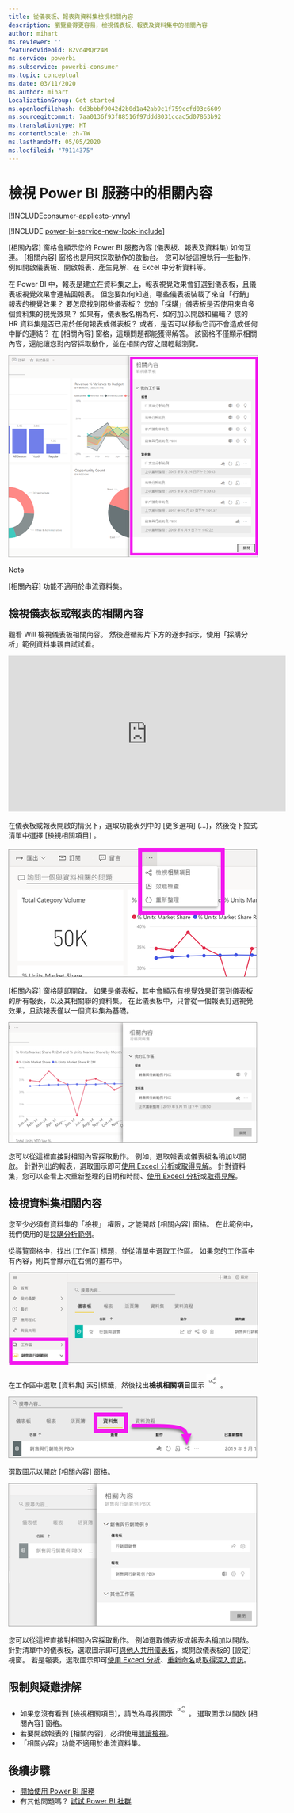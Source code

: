 ```yaml
---
title: 從儀表板、報表與資料集檢視相關內容
description: 瀏覽變得更容易，檢視儀表板、報表及資料集中的相關內容
author: mihart
ms.reviewer: ''
featuredvideoid: B2vd4MQrz4M
ms.service: powerbi
ms.subservice: powerbi-consumer
ms.topic: conceptual
ms.date: 03/11/2020
ms.author: mihart
LocalizationGroup: Get started
ms.openlocfilehash: 0d3bbbf9042d2b0d1a42ab9c1f759ccfd03c6609
ms.sourcegitcommit: 7aa0136f93f88516f97ddd8031ccac5d07863b92
ms.translationtype: HT
ms.contentlocale: zh-TW
ms.lasthandoff: 05/05/2020
ms.locfileid: "79114375"
---
```

# <a name="view-related-content-in-the-power-bi-service"></a>檢視 Power BI 服務中的相關內容

[!INCLUDE[consumer-appliesto-ynny](../includes/consumer-appliesto-ynny.md)]

[!INCLUDE [power-bi-service-new-look-include](../includes/power-bi-service-new-look-include.md)]

[相關內容]  窗格會顯示您的 Power BI 服務內容 (儀表板、報表及資料集) 如何互連。 [相關內容]  窗格也是用來採取動作的啟動台。 您可以從這裡執行一些動作，例如開啟儀表板、開啟報表、產生見解、在 Excel 中分析資料等。  

在 Power BI 中，報表是建立在資料集之上，報表視覺效果會釘選到儀表板，且儀表板視覺效果會連結回報表。 但您要如何知道，哪些儀表板裝載了來自「行銷」報表的視覺效果？ 要怎麼找到那些儀表板？ 您的「採購」儀表板是否使用來自多個資料集的視覺效果？ 如果有，儀表板名稱為何、如何加以開啟和編輯？ 您的 HR 資料集是否已用於任何報表或儀表板？ 或者，是否可以移動它而不會造成任何中斷的連結？ 在 [相關內容]  窗格，這類問題都能獲得解答。  該窗格不僅顯示相關內容，還能讓您對內容採取動作，並在相關內容之間輕鬆瀏覽。

![相關內容](./media/end-user-related/power-bi-list.png)

> [!NOTE]
> [相關內容] 功能不適用於串流資料集。
> 
> 

## <a name="view-related-content-for-a-dashboard-or-report"></a>檢視儀表板或報表的相關內容
觀看 Will 檢視儀表板相關內容。 然後遵循影片下方的逐步指示，使用「採購分析」範例資料集親自試試看。

<iframe width="560" height="315" src="https://www.youtube.com/embed/B2vd4MQrz4M#t=3m05s" frameborder="0" allowfullscreen></iframe>

在儀表板或報表開啟的情況下，選取功能表列中的 [更多選項]  (...)，然後從下拉式清單中選擇 [檢視相關項目]  。

![省略符號下拉式清單](./media/end-user-related/power-bi-dropdown.png)

[相關內容]  窗格隨即開啟。 如果是儀表板，其中會顯示有視覺效果釘選到儀表板的所有報表，以及其相關聯的資料集。 在此儀表板中，只會從一個報表釘選視覺效果，且該報表僅以一個資料集為基礎。 

![[相關內容] 窗格](./media/end-user-related/power-bi-view-related-dashboard.png)

您可以從這裡直接對相關內容採取動作。  例如，選取報表或儀表板名稱加以開啟。  針對列出的報表，選取圖示即可[使用 Excecl 分析](../service-analyze-in-excel.md)或[取得見解](end-user-insights.md)。 針對資料集，您可以查看上次重新整理的日期和時間、[使用 Excecl 分析](../service-analyze-in-excel.md)或[取得見解](end-user-insights.md)。  



## <a name="view-related-content-for-a-dataset"></a>檢視資料集相關內容
您至少必須有資料集的「檢視」  權限，才能開啟 [相關內容]  窗格。 在此範例中，我們使用的是[採購分析範例](../sample-procurement.md)。

從導覽窗格中，找出 [工作區]  標題，並從清單中選取工作區。 如果您的工作區中有內容，則其會顯示在右側的畫布中。 

![導覽窗格中的工作區](./media/end-user-related/power-bi-workspace.png)


在工作區中選取 [資料集]  索引標籤，然後找出**檢視相關項目**圖示 ![檢視相關項目圖示](./media/end-user-related/power-bi-view-related-icon-new.png)。

![[資料集] 索引標籤](./media/end-user-related/power-bi-related-dataset.png)

選取圖示以開啟 [相關內容]  窗格。

![[相關內容] 窗格會在 Power BI 內容檢視上開啟](media/end-user-related/power-bi-dataset.png)

您可以從這裡直接對相關內容採取動作。 例如選取儀表板或報表名稱加以開啟。  針對清單中的儀表板，選取圖示即可[與他人共用儀表板](../service-share-dashboards.md)，或開啟儀表板的 [設定]  視窗。 若是報表，選取圖示即可[使用 Excecl 分析](../service-analyze-in-excel.md)、[重新命名](../service-rename.md)或[取得深入資訊](end-user-insights.md)。  

## <a name="limitations-and-troubleshooting"></a>限制與疑難排解
* 如果您沒有看到 [檢視相關項目]，請改為尋找圖示 ![檢視相關項目圖示](./media/end-user-related/power-bi-view-related-icon-new.png)。 選取圖示以開啟 [相關內容]  窗格。
* 若要開啟報表的 [相關內容]，必須使用[閱讀檢視](end-user-reading-view.md)。
* 「相關內容」功能不適用於串流資料集。

## <a name="next-steps"></a>後續步驟
* [開始使用 Power BI 服務](../service-get-started.md)
* 有其他問題嗎？ [試試 Power BI 社群](https://community.powerbi.com/)

